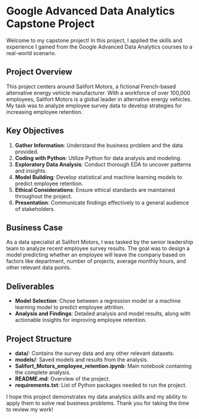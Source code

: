 # Google Advanced Data Analytics Capstone Project

Welcome to my capstone project! In this project, I applied the skills and experience I gained from the Google Advanced Data Analytics courses to a real-world scenario.

## Project Overview

This project centers around Salifort Motors, a fictional French-based alternative energy vehicle manufacturer. With a workforce of over 100,000 employees, Salifort Motors is a global leader in alternative energy vehicles. My task was to analyze employee survey data to develop strategies for increasing employee retention.

## Key Objectives

1. **Gather Information**: Understand the business problem and the data provided.
2. **Coding with Python**: Utilize Python for data analysis and modeling.
3. **Exploratory Data Analysis**: Conduct thorough EDA to uncover patterns and insights.
4. **Model Building**: Develop statistical and machine learning models to predict employee retention.
5. **Ethical Considerations**: Ensure ethical standards are maintained throughout the project.
6. **Presentation**: Communicate findings effectively to a general audience of stakeholders.

## Business Case

As a data specialist at Salifort Motors, I was tasked by the senior leadership team to analyze recent employee survey results. The goal was to design a model predicting whether an employee will leave the company based on factors like department, number of projects, average monthly hours, and other relevant data points.

## Deliverables

- **Model Selection**: Chose between a regression model or a machine learning model to predict employee attrition.
- **Analysis and Findings**: Detailed analysis and model results, along with actionable insights for improving employee retention.

## Project Structure

- **data/**: Contains the survey data and any other relevant datasets.
- **models/**: Saved models and results from the analysis.
- **Salifort_Motors_employee_retention.ipynb**: Main notebook containing the complete analysis.
- **README.md**: Overview of the project.
- **requirements.txt**: List of Python packages needed to run the project.


I hope this project demonstrates my data analytics skills and my ability to apply them to solve real business problems. Thank you for taking the time to review my work!
